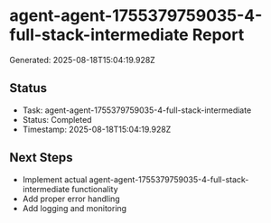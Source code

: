 # agent-agent-1755379759035-4-full-stack-intermediate Report

Generated: 2025-08-18T15:04:19.928Z

## Status
- Task: agent-agent-1755379759035-4-full-stack-intermediate
- Status: Completed
- Timestamp: 2025-08-18T15:04:19.928Z

## Next Steps
- Implement actual agent-agent-1755379759035-4-full-stack-intermediate functionality
- Add proper error handling
- Add logging and monitoring
